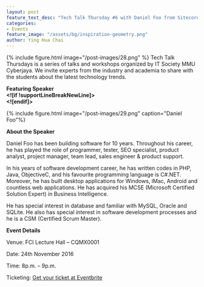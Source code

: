 ```yaml
---
layout: post
feature_text_desc: "Tech Talk Thursday #6 with Daniel Foo from Sitecore"
categories:
- Events
feature_image: "/assets/bg/inspiration-geometry.png"
author: Ying Hua Chai
---
```


{% include figure.html image="/post-images/28.png" %}
Tech Talk Thursdays is a series of talks and workshops organized by IT Society MMU Cyberjaya. We invite experts from the industry and academia to share with the students about the latest technology trends.

**Featuring Speaker  
<![if !supportLineBreakNewLine]>  
<![endif]>**

{% include figure.html image="/post-images/29.png" caption="Daniel Foo"%}

**About the Speaker**

Daniel Foo has been building software for 10 years. Throughout his career, he has played the role of programmer, tester, SEO specialist, product analyst, project manager, team lead, sales engineer & product support.

In his years of software development career, he has written codes in PHP, Java, Objective­C, and his favourite programming language is C#.NET. Moreover, he has built desktop applications for Windows, iMac, Android and countless web applications. He has acquired his MCSE (Microsoft Certified Solution Expert) in Business Intelligence.

He has special interest in database and familiar with MySQL, Oracle and SQLite. He also has special interest in software development processes and he is a CSM (Certified Scrum Master).

**Event Details**

Venue: FCI Lecture Hall – CQMX0001

Date: 24th November 2016

Time: 8p.m. – 9p.m.

Ticketing: [Get your ticket at Eventbrite](https://www.eventbrite.com/e/tech-talk-thursday-6-with-daniel-foo-from-sitecore-tickets-29469671581?aff=itsocietyrocks)